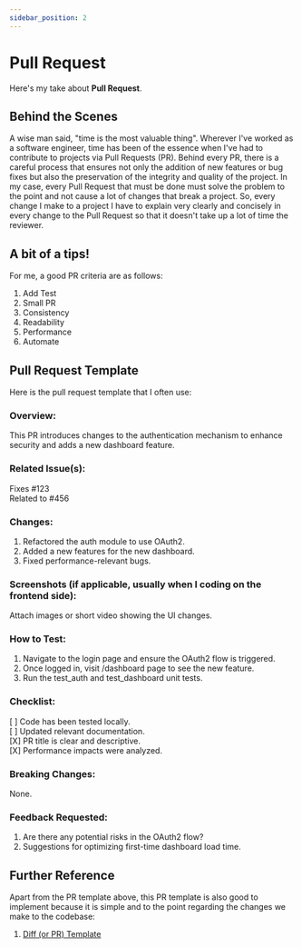 ```yaml
---
sidebar_position: 2
---
```


# Pull Request

Here's my take about **Pull Request**.

## Behind the Scenes

A wise man said, "time is the most valuable thing". Wherever I've worked as a software engineer, time has been of the essence when I've had to contribute to projects via Pull Requests (PR). Behind every PR, there is a careful process that ensures not only the addition of new features or bug fixes but also the preservation of the integrity and quality of the project. In my case, every Pull Request that must be done must solve the problem to the point and not cause a lot of changes that break a project. So, every change I make to a project I have to explain very clearly and concisely in every change to the Pull Request so that it doesn't take up a lot of time the reviewer.

## A bit of a tips!
For me, a good PR criteria are as follows:
1. Add Test
2. Small PR
3. Consistency
4. Readability
5. Performance
6. Automate

## Pull Request Template
Here is the pull request template that I often use:

### Overview:

This PR introduces changes to the authentication mechanism to enhance security and adds a new dashboard feature.

### Related Issue(s):

Fixes #123 \
Related to #456

### Changes:

1. Refactored the auth module to use OAuth2.
2. Added a new features for the new dashboard.
3. Fixed performance-relevant bugs.

### Screenshots (if applicable, usually when I coding on the frontend side):

Attach images or short video showing the UI changes.

### How to Test:

1. Navigate to the login page and ensure the OAuth2 flow is triggered.
2. Once logged in, visit /dashboard page to see the new feature.
3. Run the test_auth and test_dashboard unit tests.

### Checklist:

[ ] Code has been tested locally. \
[ ] Updated relevant documentation. \
[X] PR title is clear and descriptive. \
[X] Performance impacts were analyzed.

### Breaking Changes:

None.

### Feedback Requested:

1. Are there any potential risks in the OAuth2 flow?
2. Suggestions for optimizing first-time dashboard load time.


## Further Reference

Apart from the PR template above, this PR template is also good to implement because it is simple and to the point regarding the changes we make to the codebase:
1. [Diff (or PR) Template](https://docs.google.com/document/d/1ZT5KqN5gOW60FA-wEi4cMq3_bIx2fvrE93cTqDLDPhg/edit)